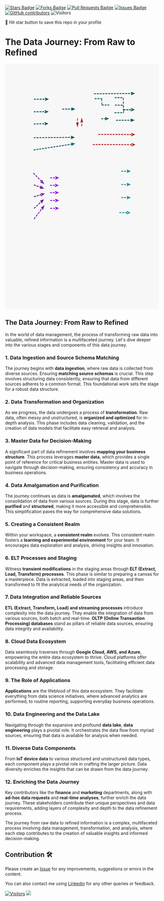 <a href="https://github.com/drshahizan/HPDP/stargazers"><img src="https://img.shields.io/github/stars/drshahizan/HPDP" alt="Stars Badge"/></a>
<a href="https://github.com/drshahizan/HPDP/network/members"><img src="https://img.shields.io/github/forks/drshahizan/HPDP" alt="Forks Badge"/></a>
<a href="https://github.com/drshahizan/HPDP/pulls"><img src="https://img.shields.io/github/issues-pr/drshahizan/HPDP" alt="Pull Requests Badge"/></a>
<a href="https://github.com/drshahizan/HPDP/issues"><img src="https://img.shields.io/github/issues/drshahizan/HPDP" alt="Issues Badge"/></a>
<a href="https://github.com/drshahizan/HPDP/graphs/contributors"><img alt="GitHub contributors" src="https://img.shields.io/github/contributors/drshahizan/Python_Tutorial?color=2b9348"></a>
![Visitors](https://api.visitorbadge.io/api/visitors?path=https%3A%2F%2Fgithub.com%2Fdrshahizan%2FHPDP&labelColor=%23d9e3f0&countColor=%23697689&style=flat)

🌟 Hit star button to save this repo in your profile

# The Data Journey: From Raw to Refined

<p align="center">
<img src="../images/data_journey.gif"  height="800" />
</p>

## The Data Journey: From Raw to Refined

In the world of data management, the process of transforming raw data into valuable, refined information is a multifaceted journey. Let's dive deeper into the various stages and components of this data journey.

### **1. Data Ingestion and Source Schema Matching**

The journey begins with **data ingestion**, where raw data is collected from diverse sources. Ensuring **matching source schemas** is crucial. This step involves structuring data consistently, ensuring that data from different sources adheres to a common format. This foundational work sets the stage for a robust data structure.

### **2. Data Transformation and Organization**

As we progress, the data undergoes a process of **transformation**. Raw data, often messy and unstructured, is **organized and optimized** for in-depth analysis. This phase includes data cleaning, validation, and the creation of data models that facilitate easy retrieval and analysis.

### **3. Master Data for Decision-Making**

A significant part of data refinement involves **mapping your business structure**. This process leverages **master data**, which provides a single point of reference for critical business entities. Master data is used to navigate through decision-making, ensuring consistency and accuracy in business operations.

### **4. Data Amalgamation and Purification**

The journey continues as data is **amalgamated**, which involves the consolidation of data from various sources. During this stage, data is further **purified** and **structured**, making it more accessible and comprehensible. This simplification paves the way for comprehensive data solutions.

### **5. Creating a Consistent Realm**

Within your workspace, a **consistent realm** evolves. This consistent realm fosters a **learning and experimental environment** for your team. It encourages data exploration and analysis, driving insights and innovation.

### **6. ELT Processes and Staging**

Witness **transient modifications** in the staging areas through **ELT (Extract, Load, Transform) processes**. This phase is similar to preparing a canvas for a masterpiece. Data is extracted, loaded into staging areas, and then transformed to fit the analytical needs of the organization.

### **7. Data Integration and Reliable Sources**

**ETL (Extract, Transform, Load) and streaming processes** introduce complexity into the data journey. They enable the integration of data from various sources, both batch and real-time. **OLTP (Online Transaction Processing) databases** stand as pillars of reliable data sources, ensuring data integrity and availability.

### **8. Cloud Data Ecosystem**

Data seamlessly traverses through **Google Cloud, AWS, and Azure**, empowering the entire data ecosystem to thrive. Cloud platforms offer scalability and advanced data management tools, facilitating efficient data processing and storage.

### **9. The Role of Applications**

**Applications** are the lifeblood of this data ecosystem. They facilitate everything from data science initiatives, where advanced analytics are performed, to routine reporting, supporting everyday business operations.

### **10. Data Engineering and the Data Lake**

Navigating through the expansive and profound **data lake**, **data engineering** plays a pivotal role. It orchestrates the data flow from myriad sources, ensuring that data is available for analysis when needed.

### **11. Diverse Data Components**

From **IoT device data** to various structured and unstructured data types, each component plays a pivotal role in crafting the larger picture. Data diversity enriches the insights that can be drawn from the data journey.

### **12. Enriching the Data Journey**

Key contributors like the **finance** and **marketing** departments, along with **ad-hoc data requests** and **real-time analyses**, further enrich the data journey. These stakeholders contribute their unique perspectives and data requirements, adding layers of complexity and depth to the data refinement process.

The journey from raw data to refined information is a complex, multifaceted process involving data management, transformation, and analysis, where each step contributes to the creation of valuable insights and informed decision-making.

## Contribution 🛠️
Please create an [Issue](https://github.com/drshahizan/BDM/issues) for any improvements, suggestions or errors in the content.

You can also contact me using [Linkedin](https://www.linkedin.com/in/drshahizan/) for any other queries or feedback.

[![Visitors](https://api.visitorbadge.io/api/visitors?path=https%3A%2F%2Fgithub.com%2Fdrshahizan&labelColor=%23697689&countColor=%23555555&style=plastic)](https://visitorbadge.io/status?path=https%3A%2F%2Fgithub.com%2Fdrshahizan)
![](https://hit.yhype.me/github/profile?user_id=81284918)

